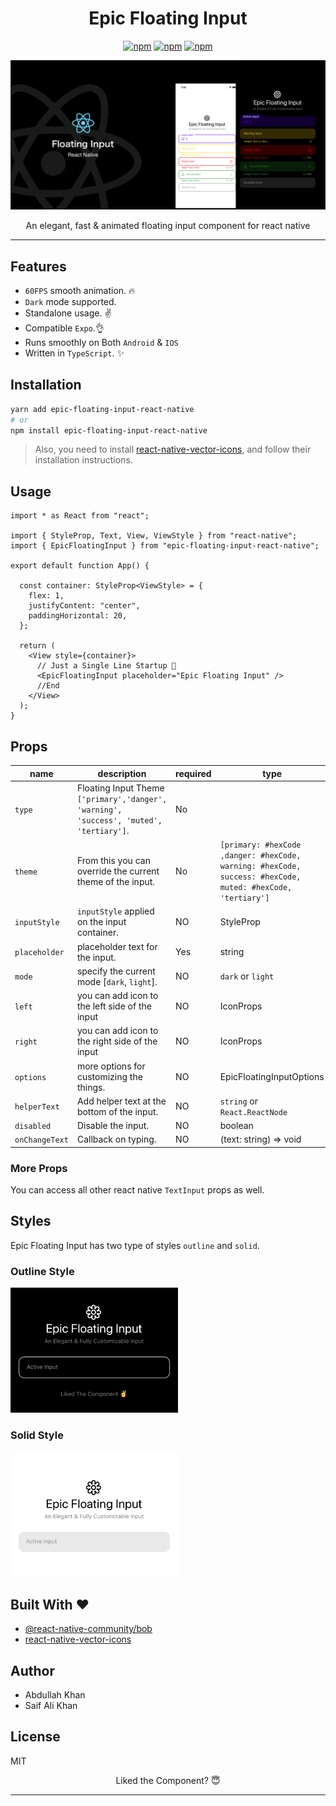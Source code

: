 <div align="center">
<h1>Epic Floating Input</h1>

[![npm](https://img.shields.io/npm/v/epic-floating-input-react-native?style=flat-square)](https://www.npmjs.com/package/epic-floating-input-react-native) [![npm](https://img.shields.io/npm/l/epic-floating-input-react-native?style=flat-square)](https://www.npmjs.com/package/epic-floating-input-react-native) [![npm](https://img.shields.io/badge/types-included-blue?style=flat-square)](https://www.npmjs.com/package/epic-floating-input-react-native)

<img src="./previews/main.png">

An elegant, fast & animated floating input component for react native

</div>

---

## Features

- `60FPS` smooth animation. 🔥
- `Dark` mode supported.
- Standalone usage. ✌️
- Compatible `Expo`.👌
- Runs smoothly on Both `Android` & `IOS`
- Written in `TypeScript`. ✨

## Installation

```sh
yarn add epic-floating-input-react-native
# or
npm install epic-floating-input-react-native
```

> Also, you need to install [react-native-vector-icons](https://github.com/oblador/react-native-vector-icons), and follow their installation instructions.

## Usage

```tsx
import * as React from "react";

import { StyleProp, Text, View, ViewStyle } from "react-native";
import { EpicFloatingInput } from "epic-floating-input-react-native";

export default function App() {

  const container: StyleProp<ViewStyle> = {
    flex: 1,
    justifyContent: "center",
    paddingHorizontal: 20,
  };

  return (
    <View style={container}>
	  // Just a Single Line Startup 🌟
      <EpicFloatingInput placeholder="Epic Floating Input" />
      //End
    </View>
  );
}

```


## Props

| name                 | description                                                                                         | required | type                                                                                                      | default  |
| -------------------- | --------------------------------------------------------------------------------------------------- | -------- | --------------------------------------------------------------------------------------------------------- | -------- |
| `type`             | Floating Input Theme `['primary','danger', 'warning', 'success', 'muted', 'tertiary']`.                                                                      | No |
| `theme`               | From this you can override the current theme of the input.                            | No      | `[primary: #hexCode ,danger: #hexCode, warning: #hexCode, success: #hexCode, muted: #hexCode, 'tertiary']`                                                                    |          |
| `inputStyle`              | `inputStyle` applied on the input container.    | NO       | StyleProp<ViewStyle>                                                                                      |          |
| `placeholder`           | placeholder text for the input.                               | Yes       | string                                                                                                    |          |
| `mode`             | specify the current mode [`dark`, `light`].                        | NO       | `dark` or `light` |          |
| `left`     | you can add icon to the left side of the input | NO       | IconProps | undefined                                                                   |          |
| `right`     | you can add icon to the right side of the input | NO       | IconProps | undefined                                                                    |          |
| `options` | more options for customizing the things.                  | NO       | EpicFloatingInputOptions                                                                                          |          |
| `helperText`           | Add helper text at the bottom of the input.                               | NO       | `string` or `React.ReactNode`                                                                                                    |          |
| `disabled`              | Disable the input.                                                             | NO       | boolean                                                                                                   | false    |
| `onChangeText`        | Callback on typing.                   | NO       | (text: string) => void                                                                                   |     |

### More Props

You can access all other react native `TextInput` props as well.

## Styles

Epic Floating Input has two type of styles `outline` and `solid`.

### Outline Style

<img height="200" src="./previews/outline.png" />

### Solid Style

<img height="200" src="./previews/solid.png" />


<h2 id="built-with">Built With ❤️</h2>

- [@react-native-community/bob](https://github.com/react-native-community/bob)
- [react-native-vector-icons](https://github.com/oblador/react-native-vector-icons)

## Author

- Abdullah Khan
- Saif Ali Khan

## License

MIT

<div align="center">

Liked the Component? 😇


---
